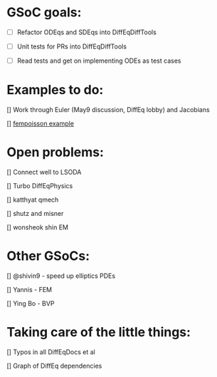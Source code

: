 # GSoC goals:

- [ ] Refactor ODEqs and SDEqs into DiffEqDiffTools
- [ ] Unit tests for PRs into DiffEqDiffTools

- [ ] Read tests and get on implementing ODEs as test cases



# Examples to do:

[] Work through Euler (May9 discussion, DiffEq lobby) and Jacobians

[] [fempoisson example](http://docs.juliadiffeq.org/latest/tutorials/fempoisson_example.html)

# Open problems:

[] Connect well to LSODA

[] Turbo DiffEqPhysics

[] katthyat qmech

[] shutz and misner

[] wonsheok shin EM

# Other GSoCs:

[] @shivin9 - speed up elliptics PDEs

[] Yannis - FEM

[] Ying Bo - BVP

# Taking care of the little things:

[] Typos in all DiffEqDocs et al

[] Graph of DiffEq dependencies
